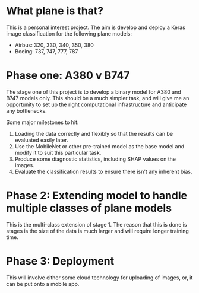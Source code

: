 # What plane is that?

This is a personal interest project. The aim is develop and deploy a Keras image classification for the following plane models: 

+ Airbus: 320, 330, 340, 350, 380
+ Boeing: 737, 747, 777, 787

# Phase one: A380 v B747

The stage one of this project is to develop a binary model for A380 and B747 models only. This should be a much simpler task, and will give me an opportunity to set up the right computational infrastructure and anticipate any bottlenecks. 

Some major milestones to hit: 

1. Loading the data correctly and flexibly so that the results can be evaluated easily later. 
2. Use the MobileNet or other pre-trained model as the base model and modify it to suit this particular task. 
3. Produce some diagnostic statistics, including SHAP values on the images. 
4. Evaluate the classification results to ensure there isn't any inherent bias. 

# Phase 2: Extending model to handle multiple classes of plane models

This is the multi-class extension of stage 1. The reason that this is done is stages is the size of the data is much larger and will require longer training time. 

# Phase 3: Deployment

This will involve either some cloud technology for uploading of images, or, it can be put onto a mobile app. 
